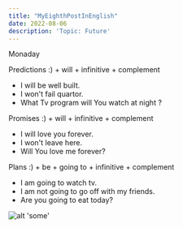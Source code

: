 ```yaml
---
title: "MyEighthPostInEnglish"
date: 2022-08-06
description: 'Topic: Future'
---
```


Monaday

Predictions :) + will + infinitive + complement
+ I will be well built.
+ I won't fail quartor.
+ What Tv program will You watch at night ?


Promises :) + will + infinitive + complement
+ I will love you forever.
+ I won't leave here.
+ Will You love me forever?

Plans :) + be + going to + infinitive + complement
+ I am going to watch tv.
+ I am not going to go off with my friends.
+ Are you going to eat today?


![alt 'some'](https://thumbs.dreamstime.com/z/planes-futuros-49921326.jpg 'some')
